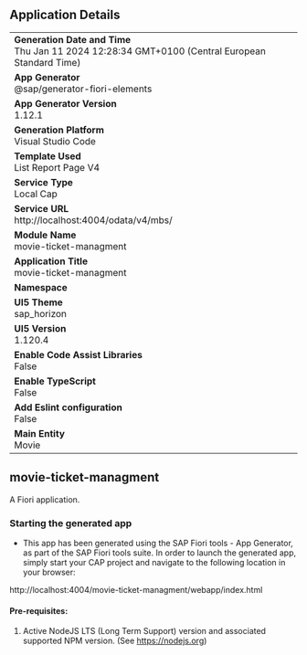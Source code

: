 ## Application Details
|               |
| ------------- |
|**Generation Date and Time**<br>Thu Jan 11 2024 12:28:34 GMT+0100 (Central European Standard Time)|
|**App Generator**<br>@sap/generator-fiori-elements|
|**App Generator Version**<br>1.12.1|
|**Generation Platform**<br>Visual Studio Code|
|**Template Used**<br>List Report Page V4|
|**Service Type**<br>Local Cap|
|**Service URL**<br>http://localhost:4004/odata/v4/mbs/
|**Module Name**<br>movie-ticket-managment|
|**Application Title**<br>movie-ticket-managment|
|**Namespace**<br>|
|**UI5 Theme**<br>sap_horizon|
|**UI5 Version**<br>1.120.4|
|**Enable Code Assist Libraries**<br>False|
|**Enable TypeScript**<br>False|
|**Add Eslint configuration**<br>False|
|**Main Entity**<br>Movie|

## movie-ticket-managment

A Fiori application.

### Starting the generated app

-   This app has been generated using the SAP Fiori tools - App Generator, as part of the SAP Fiori tools suite.  In order to launch the generated app, simply start your CAP project and navigate to the following location in your browser:

http://localhost:4004/movie-ticket-managment/webapp/index.html

#### Pre-requisites:

1. Active NodeJS LTS (Long Term Support) version and associated supported NPM version.  (See https://nodejs.org)


